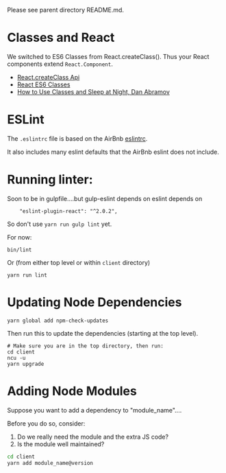 Please see parent directory README.md.

Classes and React
=========================
We switched to ES6 Classes from React.createClass(). Thus your React components extend `React.Component`.

* [React.createClass Api](https://facebook.github.io/react/docs/top-level-api.html#react.createclass)
* [React ES6 Classes](https://facebook.github.io/react/docs/reusable-components.html#es6-classes)
* [How to Use Classes and Sleep at Night, Dan Abramov](https://medium.com/@dan_abramov/how-to-use-classes-and-sleep-at-night-9af8de78ccb4)


ESLint
==========================
The `.eslintrc` file is based on the AirBnb [eslintrc](https://github.com/airbnb/javascript/blob/master/linters/.eslintrc).

It also includes many eslint defaults that the AirBnb eslint does not include.

Running linter:
===========================

Soon to be in gulpfile....but gulp-eslint depends on eslint depends on

```
    "eslint-plugin-react": "^2.0.2",
```

So don't use `yarn run gulp lint` yet.

For now:

    bin/lint

Or (from either top level or within `client` directory)

    yarn run lint


Updating Node Dependencies
===========================

```
yarn global add npm-check-updates
```

Then run this to update the dependencies (starting at the top level).

```
# Make sure you are in the top directory, then run:
cd client
ncu -u
yarn upgrade
```

Adding Node Modules
=====================================
Suppose you want to add a dependency to "module_name"....

Before you do so, consider:

1. Do we really need the module and the extra JS code?
2. Is the module well maintained?

```bash
cd client
yarn add module_name@version
```
